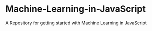 # Machine-Learning-in-JavaScript
A Repository for getting started with Machine Learning in JavaScript
